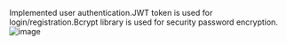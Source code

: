 Implemented user authentication.JWT token is used for login/registration.Bcrypt library is used for security password encryption.![image](https://github.com/user-attachments/assets/c60062d4-3d38-458d-85b6-55c08da29ead)


